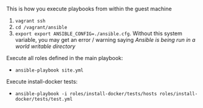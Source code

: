 This is how you execute playbooks from within the guest machine
1. `vagrant ssh`
1. `cd /vagrant/ansible`
1. `export export ANSIBLE_CONFIG=./ansible.cfg`. Without this system variable, you may get an error / warning saying _Ansible is being run in a world writable directory_

Execute all roles defined in the main playbook:
- `ansible-playbook site.yml`

Execute install-docker tests:
- `ansible-playbook -i roles/install-docker/tests/hosts roles/install-docker/tests/test.yml`
